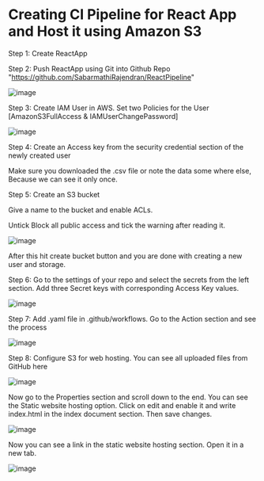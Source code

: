 # Creating CI Pipeline for React App and Host it using Amazon S3  


Step 1: Create ReactApp    


Step 2: Push ReactApp using Git into Github Repo "https://github.com/SabarmathiRajendran/ReactPipeline"  

![image](https://github.com/SabarmathiRajendran/ReactPipeline/assets/143160828/0744dad1-c158-47d7-8352-b73d13d93475)  


Step 3: Create IAM User in AWS. Set two Policies for the User [AmazonS3FullAccess & IAMUserChangePassword]  

![image](https://github.com/SabarmathiRajendran/ReactPipeline/assets/143160828/d348a736-5409-43e4-8f16-2d02cd20beb7)  


Step 4: Create an Access key from the security credential section of the newly created user  

Make sure you downloaded the .csv file or note the data some where else, Because we can see it only once.  


Step 5: Create an S3 bucket  

Give a name to the bucket and enable ACLs.  

Untick Block all public access and tick the warning after reading it.  

![image](https://github.com/SabarmathiRajendran/ReactPipeline/assets/143160828/c81a1535-2914-45fd-b37b-031317fb8730)  

After this hit create bucket button and you are done with creating a new user and storage.  


Step 6: Go to the settings of your repo and select the secrets from the left section. Add three Secret keys with corresponding Access Key values.  

![image](https://github.com/SabarmathiRajendran/ReactPipeline/assets/143160828/3aea10ac-3715-4006-8883-d4e7e116855c)  


Step 7: Add .yaml file in .github/workflows. Go to the Action section and see the process  

![image](https://github.com/SabarmathiRajendran/ReactPipeline/assets/143160828/64be8713-96b0-40d5-943b-deabe8004f97)  


Step 8: Configure S3 for web hosting. You can see all uploaded files from GitHub here  

![image](https://github.com/SabarmathiRajendran/ReactPipeline/assets/143160828/09ffb190-63c7-452d-a181-88037a35f609)  

Now go to the Properties section and scroll down to the end. You can see the Static website hosting option. Click on edit and enable it and write index.html in the index document section. Then save changes.  

![image](https://github.com/SabarmathiRajendran/ReactPipeline/assets/143160828/df7ef6cd-8ad9-49ea-b1c5-03199b5412ae)  


Now you can see a link in the static website hosting section. Open it in a new tab.  

![image](https://github.com/SabarmathiRajendran/ReactPipeline/assets/143160828/b3ccffaf-6ccc-4f77-8c0a-e7df1551b723)  

